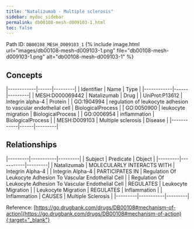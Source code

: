 ```yaml
---
title: "Natalizumab - Multiple sclerosis"
sidebar: mydoc_sidebar
permalink: db00108-mesh-d009103-1.html
toc: false 
---
```



Path ID: `DB00108_MESH_D009103_1`
{% include image.html url="images/db00108-mesh-d009103-1.png" file="db00108-mesh-d009103-1.png" alt="db00108-mesh-d009103-1" %}

## Concepts

|------------|------|---------|
| Identifier | Name | Type    |
|------------|------|---------|
| MESH:D000069442 | Natalizumab | Drug |
| UniProt:P13612 | Integrin alpha-4 | Protein |
| GO:1904994 | regulation of leukocyte adhesion to vascular endothelial cell | BiologicalProcess |
| GO:0050900 | leukocyte migration | BiologicalProcess |
| GO:0006954 | inflammation | BiologicalProcess |
| MESH:D009103 | Multiple sclerosis | Disease |
|------------|------|---------|

## Relationships

|---------|-----------|---------|
| Subject | Predicate | Object  |
|---------|-----------|---------|
| Natalizumab | MOLECULARLY INTERACTS WITH | Integrin Alpha-4 |
| Integrin Alpha-4 | PARTICIPATES IN | Regulation Of Leukocyte Adhesion To Vascular Endothelial Cell |
| Regulation Of Leukocyte Adhesion To Vascular Endothelial Cell | REGULATES | Leukocyte Migration |
| Leukocyte Migration | REGULATES | Inflammation |
| Inflammation | CAUSES | Multiple Sclerosis |
|---------|-----------|---------|

Reference: [https://go.drugbank.com/drugs/DB00108#mechanism-of-action](https://go.drugbank.com/drugs/DB00108#mechanism-of-action){:target="_blank"}